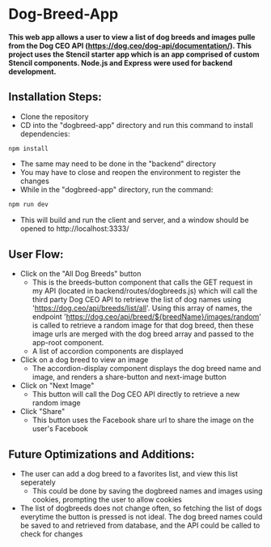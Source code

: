 # Dog-Breed-App
#### This web app allows a user to view a list of dog breeds and images pulle from the Dog CEO API (https://dog.ceo/dog-api/documentation/). This project uses the Stencil starter app which is an app comprised of custom Stencil components. Node.js and Express were used for backend development.

## Installation Steps:
* Clone the repository
* CD into the "dogbreed-app" directory and run this command to install dependencies:
```bash
npm install
```
* The same may need to be done in the "backend" directory
* You may have to close and reopen the environment to register the changes
* While in the "dogbreed-app" directory, run the command:
```bash
npm run dev
```
* This will build and run the client and server, and a window should be opened to http://localhost:3333/

## User Flow:
* Click on the "All Dog Breeds" button
  * This is the breeds-button component that calls the GET request in my API (located in backend/routes/dogbreeds.js) which will call the third party Dog CEO API to retrieve the list of dog names using 'https://dog.ceo/api/breeds/list/all'. Using this array of names, the endpoint 'https://dog.ceo/api/breed/${breedName}/images/random' is called to retrieve a random image for that dog breed, then these image urls are merged with the dog breed array and passed to the app-root component.
  * A list of accordion components are displayed
* Click on a dog breed to view an image
  * The accordion-display component displays the dog breed name and image, and renders a share-button and next-image button
* Click on "Next Image"
  * This button will call the Dog CEO API directly to retrieve a new random image
* Click "Share"
  * This button uses the Facebook share url to share the image on the user's Facebook

## Future Optimizations and Additions:
* The user can add a dog breed to a favorites list, and view this list seperately
  * This could be done by saving the dogbreed names and images using cookies, prompting the user to allow cookies
* The list of dogbreeds does not change often, so fetching the list of dogs everytime the button is pressed is not ideal. The dog breed names could be saved to and retrieved from database, and the API could be called to check for changes
